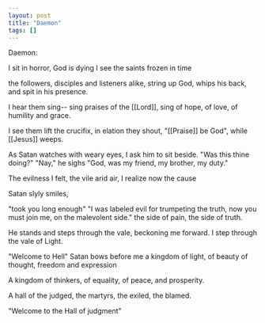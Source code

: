 ```yaml
---
layout: post
title: "Daemon"
tags: []
---
```


Daemon:

I sit in horror, 
God is dying
I see the saints
frozen in time

the followers, disciples and listeners alike,
string up God, 
whips his back, 
and spit in his presence.

I hear them sing--
sing praises of the [[Lord]],
sing of hope,
of love,
of humility and grace.

I see them lift the crucifix,
in elation they shout, 
"[[Praise]] be God",
while [[Jesus]] weeps.

As Satan watches with weary eyes, 
I ask him to sit beside.
"Was this thine doing?"
"Nay," he sighs
"God, was my friend,
my brother, my duty."

The evilness I felt,
the vile arid air,
I realize now the cause

Satan slyly smiles, 

"took you long enough"
"I was labeled evil for trumpeting the truth,
now you must join me, on the malevolent side."
the side of pain, 
the side of truth.

He stands and steps through the vale, beckoning me forward.
I step through the vale of Light.

"Welcome to Hell" Satan bows
before me a kingdom of light,
of beauty
of thought,
freedom and expression

A kingdom of thinkers, 
of equality,
of peace, and prosperity.

A hall of the judged, 
the martyrs, 
the exiled,
the blamed.

"Welcome to the Hall of judgment"